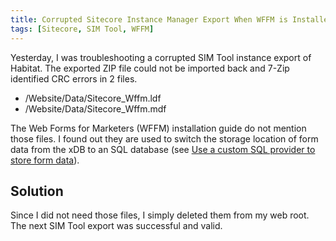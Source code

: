 ```yaml
---
title: Corrupted Sitecore Instance Manager Export When WFFM is Installed
tags: [Sitecore, SIM Tool, WFFM]
---
```


Yesterday, I was troubleshooting a corrupted SIM Tool instance export of Habitat. The exported ZIP file could not be imported back and 7-Zip identified CRC errors in 2 files.

<!-- more -->

* /Website/Data/Sitecore_Wffm.ldf
* /Website/Data/Sitecore_Wffm.mdf

The Web Forms for Marketers (WFFM) installation guide do not mention those files. I found out they are used to switch the storage location of form data from the xDB to an SQL database (see [Use a custom SQL provider to store form data](https://doc.sitecore.net/web_forms_for_marketers/setting_up_web_forms/installing/use_a_custom_sql_provider_to_store_form_data)).

## Solution

Since I did not need those files, I simply deleted them from my web root. The next SIM Tool export was successful and valid.